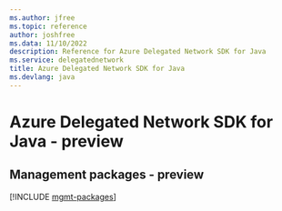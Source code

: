 ```yaml
---
ms.author: jfree
ms.topic: reference
author: joshfree
ms.data: 11/10/2022
description: Reference for Azure Delegated Network SDK for Java
ms.service: delegatednetwork
title: Azure Delegated Network SDK for Java
ms.devlang: java
---
```

# Azure Delegated Network SDK for Java - preview

## Management packages - preview
[!INCLUDE [mgmt-packages](delegated-network-mgmt-index.md)]